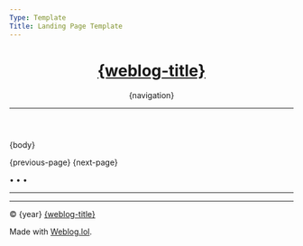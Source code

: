 ```yaml
---
Type: Template
Title: Landing Page Template
---
```


<!DOCTYPE html>
<html lang="en">
<!-- Landing Page Template -->
<!-- Weblog.lol/configuration/landing-page-template.md -->
<head>
<title>{weblog-title}</title>
<meta charset="UTF-8">
<meta name="viewport" content="width=device-width, initial-scale=1">
<link rel="preconnect" href="https://cdnjs.cloudflare.com">
<link rel="stylesheet" href="https://cdnjs.cloudflare.com/ajax/libs/font-awesome/6.7.2/css/all.min.css">
<link rel="stylesheet" href="/style.css">
</head>
<body>

<header>
<h1 class="weblog-title"><a href="/">{weblog-title}</a></h1> <a href="https://social.lol/@luxury_format"><i class="fa-brands fa-mastodon"></i></a> <a href="/feeds"><i class="fa-solid fa-rss"></i></a>
{navigation}
<hr>
</header>
<main>

{body}

<nav>
{previous-page}
{next-page}
</nav>

<span class="divider">&bull; &bull; &bull;</span>

</main>

<footer>
<hr>

<script src="https://status.lol/luxury-format.js?time&link&fluent&pretty"></script>

<hr>

<p>&copy; {year} <a href="/">{weblog-title}</a></p>

<p class="footer-weblog-p">Made with <a href="https://weblog.lol">Weblog.lol</a>.</p>
</footer>

</body>
</html>
